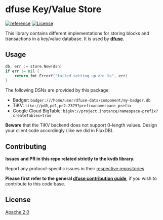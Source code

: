 # dfuse Key/Value Store

[![reference](https://img.shields.io/badge/godoc-reference-5272B4.svg?style=flat-square)](https://pkg.go.dev/github.com/dfuse-io/kvdb)
[![License](https://img.shields.io/badge/License-Apache%202.0-blue.svg)](https://opensource.org/licenses/Apache-2.0)


This library contains different implementations for storing blocks and transactions in a key/value database.
It is used by **[dfuse](https://github.com/dfuse-io/dfuse)**.

## Usage

```go
db, err := store.New(dsn)
if err != nil {
    return fmt.Errorf("failed setting up db: %s", err)
}
```

The following DSNs are provided by this package:
* Badger: `badger:///home/user/dfuse-data/component/my-badger.db`
* TiKV:   `tikv://pd0,pd1,pd2:2379?prefix=namespace_prefix`
* Google Cloud BigTable: `bigkv://project.instance/namespace-prefix?createTables=true`

**Beware** that the TiKV backend does not support 0-length values. Design
your client code accordingly (like we did in FluxDB).


## Contributing

**Issues and PR in this repo related strictly to the kvdb library.**

Report any protocol-specific issues in their
[respective repositories](https://github.com/dfuse-io/dfuse#protocols)

**Please first refer to the general
[dfuse contribution guide](https://github.com/dfuse-io/dfuse/blob/master/CONTRIBUTING.md)**,
if you wish to contribute to this code base.


## License

[Apache 2.0](LICENSE)

